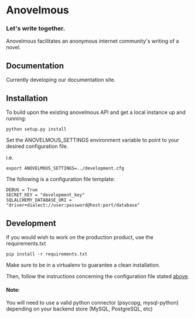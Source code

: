 # Anovelmous

### Let's write together.

Anovelmous facilitates an anonymous internet community's writing of a novel.

## Documentation

Currently developing our documentation site.


## Installation

To build upon the existing anovelmous API and get a local instance up and running:

    python setup.py install
    
Set the ANOVELMOUS_SETTINGS environment variable to point to your desired configuration file.

i.e.
    
    export ANOVELMOUS_SETTINGS=../development.cfg

The following is a configuration file template:

    DEBUG = True
    SECRET_KEY = "development_key"
    SQLALCHEMY_DATABASE_URI = "driver+dialect://user:password@host:port/database"
    

## Development

If you would wish to work on the production product, use the requirements.txt

    pip install -r requirements.txt
    
Make sure to be in a virtualenv to guarantee a clean installation.

Then, follow the instructions concerning the configuration file stated [above](#Installation).

#### Note:

You will need to use a valid python connector (psycopg, mysql-python) 
depending on your backend store (MySQL, PostgreSQL, etc)